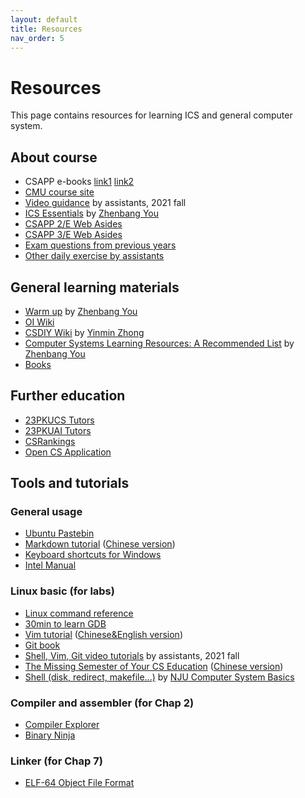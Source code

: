 ```yaml
---
layout: default
title: Resources
nav_order: 5
---
```


# Resources

This page contains resources for learning ICS and general computer system.


## About course
+ CSAPP e-books [link1](https://disk.pku.edu.cn/#/link/FA4FB78A737226AF7CFA00F3CF1A010A?gns=F0AB2A82436947E987E4D1783814E563%2F00304FB823594718AAB0BBF2A88B2F1C%2FD2FAC7DBC2AD4F4188992E33DB4E78EA) [link2](https://disk.pku.edu.cn/#/link/4218E4EF3EF4F124A26CE10628CB2FB2?gns=CD0FC23E48654B4E9A9BC9B61C43676F%2F38ED539BDD1945B181A18C05761FEABE)
+ [CMU course site](http://csapp.cs.cmu.edu/)
+ [Video guidance](https://disk.pku.edu.cn:443/link/F960818E9AFEB4484CA3DEFDF071174D) by assistants, 2021 fall
+ [ICS Essentials](https://docs.google.com/presentation/d/1ul_P7xu3-_Rv8fKlbbpNg5fuQJOe9KWpI1p3eX8wwd4/edit?usp=sharing) by [Zhenbang You](https://github.com/ZhenbangYou)
+ [CSAPP 2/E Web Asides](http://csapp.cs.cmu.edu/2e/waside.html)
+ [CSAPP 3/E Web Asides](http://csapp.cs.cmu.edu/3e/waside.html)
+ [Exam questions from previous years](https://disk.pku.edu.cn:443/link/6AFB908FAB51CCB0845408DC9258369B)
+ [Other daily exercise by assistants](https://disk.pku.edu.cn:443/link/59354200FC9FC6A5B57CB5C08B0151B5)

## General learning materials
+ [Warm up](https://disk.pku.edu.cn:443/link/0DE2D1A59336FA8770D0517936415E60) by [Zhenbang You](https://github.com/ZhenbangYou)
+ [OI Wiki](https://oi-wiki.org/)
+ [CSDIY Wiki](https://csdiy.wiki) by [Yinmin Zhong](https://github.com/PKUFlyingPig)
+ [Computer Systems Learning Resources: A Recommended List](https://www.overleaf.com/read/txqjnjxyxqqx) by [Zhenbang You](https://github.com/ZhenbangYou)
+ [Books](/ics-23-fall/books)

## Further education
+ [23PKUCS Tutors](/ics-23-fall/assets/class6/23pkucs_tutors.png)
+ [23PKUAI Tutors](/ics-23-fall/assets/class6/23pkuai_tutors.jpeg)
+ [CSRankings](https://csrankings.org/)
+ [Open CS Application](https://opencs.app/)

## Tools and tutorials
### General usage
+ [Ubuntu Pastebin](https://paste.ubuntu.com/)
+ [Markdown tutorial](https://www.markdowntutorial.com/) ([Chinese version](https://www.markdowntutorial.com/zh-cn/))
+ [Keyboard shortcuts for Windows](/ics-23-fall/assets/class21/参考资料/keyboard-shortcuts-windows.pdf)
+ [Intel Manual](https://disk.pku.edu.cn:443/link/2403EB6D2D5022AEE08DBCE309BDBC4D)

### Linux basic (for labs)
+ [Linux command reference](/ics-23-fall/assets/class6/unix-command.pdf)
+ [30min to learn GDB](https://beej.us/guide/bggdb/)
+ [Vim tutorial](http://www2.geog.ucl.ac.uk/~plewis/teaching/unix/vimtutor) ([Chinese&English version](https://github.com/HanielF/VimTutor))
+ [Git book](/ics-23-fall/assets/class21/参考资料/git-book.pdf)
+ [Shell, Vim, Git video tutorials](https://disk.pku.edu.cn:443/link/C1CC5B3D50AB76AC6655AFCFC0EF0E7B) by assistants, 2021 fall
+ [The Missing Semester of Your CS Education](https://missing.csail.mit.edu/) ([Chinese version](https://missing-semester-cn.github.io/))
+ [Shell (disk, redirect, makefile...)](https://nju-projectn.github.io/ics-pa-gitbook/ics2021/linux.html) by [NJU Computer System Basics](https://nju-projectn.github.io/ics-pa-gitbook/ics2021/index.html)

### Compiler and assembler (for Chap 2)
+ [Compiler Explorer](https://www.godbolt.org/)
+ [Binary Ninja](https://binary.ninja/)

### Linker (for Chap 7)
+ [ELF-64 Object File Format](/ics-23-fall/assets/class21/参考资料/elf-64-gen.pdf)

<html>
    <script>
    var idcomments_acct = '17f4fc2ec1fa7e5d54a76bd636bedd31';
    var idcomments_post_id;
    var idcomments_post_url;
    </script>
    <span id="IDCommentsPostTitle" style="display:none"></span>
    <script type='text/javascript' src='https://www.intensedebate.com/js/genericCommentWrapperV2.js'></script>
</html>